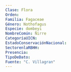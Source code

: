 ```yaml
---
Clase: Flora
Orden: 
Familia: Fagaceae
Género: Nothofagus
Especie: dombeyi
NombreComún: Ñirre
CategoríaUICN: 
EstadoConservaciónNacional: 
SectorenlaRBHH: 
Presencia: 
TipoDeDato: 
Fuente: "C. Villagran"
---
```

